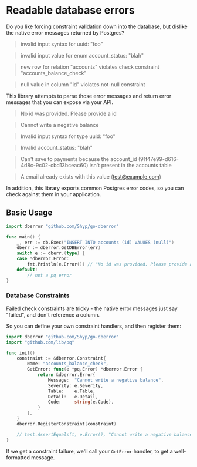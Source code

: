 # Readable database errors

Do you like forcing constraint validation down into the database, but dislike
the native error messages returned by Postgres?

> invalid input syntax for uuid: "foo"

> invalid input value for enum account_status: "blah"

> new row for relation "accounts" violates check constraint "accounts_balance_check"

> null value in column \"id\" violates not-null constraint

This library attempts to parse those error messages and return error messages
that you can expose via your API.

> No id was provided. Please provide a id

> Cannot write a negative balance

> Invalid input syntax for type uuid: "foo"

> Invalid account_status: "blah"

> Can't save to payments because the account_id (91f47e99-d616-4d8c-9c02-cbd13bceac60) isn't present in the accounts table

> A email already exists with this value (test@example.com)

In addition, this library exports common Postgres error codes, so you can check
against them in your application.

## Basic Usage

```go
import dberror "github.com/Shyp/go-dberror"

func main() {
	_, err := db.Exec("INSERT INTO accounts (id) VALUES (null)")
	dberr := dberror.GetDBError(err)
	switch e := dberr.(type) {
	case *dberror.Error:
		fmt.Println(e.Error()) // "No id was provided. Please provide a id"
	default:
		// not a pq error
}
```

### Database Constraints

Failed check constraints are tricky - the native error messages just say
"failed", and don't reference a column.

So you can define your own constraint handlers, and then register them:

```go
import dberror "github.com/Shyp/go-dberror"
import "github.com/lib/pq"

func init()
	constraint := &dberror.Constraint{
		Name: "accounts_balance_check",
		GetError: func(e *pq.Error) *dberror.Error {
			return &dberror.Error{
				Message:  "Cannot write a negative balance",
				Severity: e.Severity,
				Table:    e.Table,
				Detail:   e.Detail,
				Code:     string(e.Code),
			}
		},
	}
	dberror.RegisterConstraint(constraint)

	// test.AssertEquals(t, e.Error(), "Cannot write a negative balance")
}
```

If we get a constraint failure, we'll call your `GetError` handler, to get
a well-formatted message.
